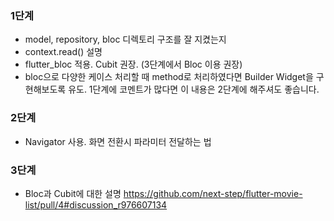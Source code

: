 ### 1단계
- model, repository, bloc 디렉토리 구조를 잘 지켰는지
- context.read() 설명
- flutter_bloc 적용. Cubit 권장. (3단계에서 Bloc 이용 권장)
- bloc으로 다양한 케이스 처리할 때 method로 처리하였다면 Builder Widget을 구현해보도록 유도. 1단계에 코멘트가 많다면 이 내용은 2단계에 해주셔도 좋습니다.

### 2단계
- Navigator 사용. 화면 전환시 파라미터 전달하는 법

### 3단계
- Bloc과 Cubit에 대한 설명 https://github.com/next-step/flutter-movie-list/pull/4#discussion_r976607134